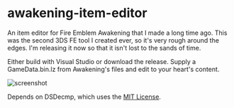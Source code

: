 # awakening-item-editor
An item editor for Fire Emblem Awakening that I made a long time ago. This was the second 3DS FE tool I created ever, so it's very rough around the edges. I'm releasing it now so that it isn't lost to the sands of time.

Either build with Visual Studio or download the release. Supply a GameData.bin.lz from Awakening's files and edit to your heart's content.

![screenshot](https://user-images.githubusercontent.com/12245827/72426952-9a55c100-373f-11ea-8631-6dfea633c2d9.png)

Depends on DSDecmp, which uses the [MIT License](https://web.archive.org/web/20141223223529/https://code.google.com/p/dsdecmp/).
